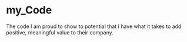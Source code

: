 # my_Code
The code I am proud to show to potential that I have what it takes to add positive, meaningful value to their company.
